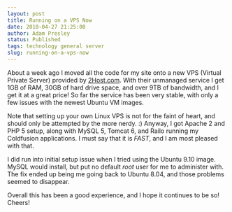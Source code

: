 ```yaml
---
layout: post
title: Running on a VPS Now
date: 2010-04-27 21:25:00
author: Adam Presley
status: Published
tags: technology general server
slug: running-on-a-vps-now
---
```


About a week ago I moved all the code for my site onto a new VPS
(Virtual Private Server) provided by [2Host.com](http://www.2host.com).
With their unmanaged service I get 1GB of RAM, 30GB of hard drive space,
and over 9TB of bandwidth, and I get it at a great price! So far the
service has been very stable, with only a few issues with the newest
Ubuntu VM images.

Note that setting up your own Linux VPS is not for the faint of heart,
and should only be attempted by the more nerdy. :) Anyway, I got Apache
2 and PHP 5 setup, along with MySQL 5, Tomcat 6, and Railo running my
Coldfusion applications. I must say that it is *FAST*, and I am most
pleased with that.

I did run into initial setup issue when I tried using the Ubuntu 9.10
image. MySQL would install, but put no default *root* user for me to
administer with. The fix ended up being me going back to Ubuntu 8.04,
and those problems seemed to disappear.

Overall this has been a good experience, and I hope it continues to be
so! Cheers!
